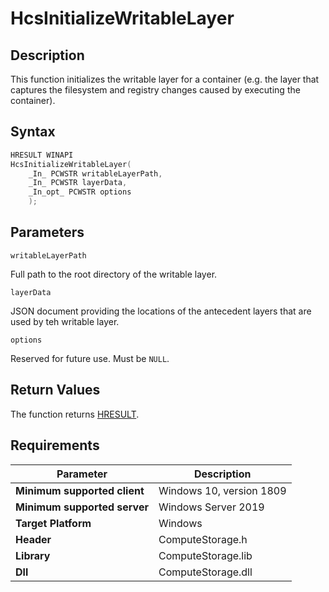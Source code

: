 # HcsInitializeWritableLayer

## Description

This function initializes the writable layer for a container (e.g. the layer that captures the filesystem and registry changes caused by executing the container).

## Syntax

```cpp
HRESULT WINAPI
HcsInitializeWritableLayer(
    _In_ PCWSTR writableLayerPath,
    _In_ PCWSTR layerData,
    _In_opt_ PCWSTR options
    );
```

## Parameters

`writableLayerPath`

Full path to the root directory of the writable layer.

`layerData`

JSON document providing the locations of the antecedent layers that are used by teh writable layer.

`options`

Reserved for future use. Must be `NULL`.

## Return Values

The function returns [HRESULT](./HCSHResult.md).

## Requirements

|Parameter|Description|
|---|---|
| **Minimum supported client** | Windows 10, version 1809 |
| **Minimum supported server** | Windows Server 2019 |
| **Target Platform** | Windows |
| **Header** | ComputeStorage.h |
| **Library** | ComputeStorage.lib |
| **Dll** | ComputeStorage.dll |
